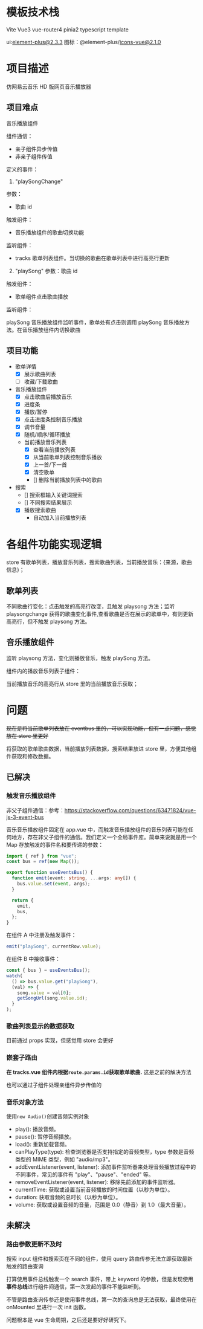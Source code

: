 # 模板技术栈

Vite Vue3 vue-router4 pinia2 typescript template

ui:element-plus@2.3.3
图标：@element-plus/icons-vue@2.1.0

# 项目描述

仿网易云音乐 HD 版网页音乐播放器

## 项目难点

音乐播放组件

组件通信：

- 亲子组件异步传值
- 非亲子组件传值

定义的事件：

1. "playSongChange"

参数：

- 歌曲 id

触发组件：

- 音乐播放组件的歌曲切换功能

监听组件：

- tracks 歌单列表组件。当切换的歌曲在歌单列表中进行高亮行更新

2. "playSong"
   参数：歌曲 id

触发组件：

- 歌单组件点击歌曲播放

监听组件：

playSong 音乐播放组件监听事件，歌单处有点击则调用 playSong 音乐播放方法。在音乐播放组件内切换歌曲

## 项目功能

- 歌单详情
  - [x] 展示歌曲列表
  - [ ] 收藏/下载歌曲
- 音乐播放组件
  - [x] 点击歌曲后播放音乐
  - [x] 进度条
  - [x] 播放/暂停
  - [x] 点击进度条控制音乐播放
  - [x] 调节音量
  - [x] 随机/顺序/循环播放
  - 当前播放音乐列表
    - [x] 查看当前播放列表
    - [x] 从当前歌单列表控制音乐播放
    - [x] 上一首/下一首
    - [x] 清空歌单
    - [] 删除当前播放列表中的歌曲
- 搜索
  - [] 搜索框输入关键词搜索
  - [] 不同搜索结果展示
  - [x] 播放搜索歌曲
    - 自动加入当前播放列表

# 各组件功能实现逻辑

store 有歌单列表，播放音乐列表，搜索歌曲列表，当前播放音乐：{来源，歌曲信息}；

## 歌单列表

不同歌曲行变化：点击触发的高亮行改变，且触发 playsong 方法；监听 playsongchange 获得的歌曲变化事件,查看歌曲是否在展示的歌单中，有则更新高亮行，但不触发 playsong 方法。

## 音乐播放组件

监听 playsong 方法，变化则播放音乐，触发 playSong 方法。

组件内的播放音乐列表子组件：

当前播放音乐的高亮行从 store 里的当前播放音乐获取；

# 问题

~~现在是将当前歌单列表放在 eventbus 里的，可以实现功能，但有一点问题，感觉放在 store 里更好~~

将获取的歌单歌曲数据，当前播放列表数据，搜索结果放进 store 里，方便其他组件获取和修改数据。

## 已解决

### 触发音乐播放组件

非父子组件通信：参考：https://stackoverflow.com/questions/63471824/vue-js-3-event-bus

音乐音乐播放组件固定在 app.vue 中，而触发音乐播放组件的音乐列表可能在任何地方，存在非父子组件的通信。我们定义一个全局事件库。简单来说就是用一个 Map 存放触发的事件名和要传递的参数：

```typescript
import { ref } from "vue";
const bus = ref(new Map());

export function useEventsBus() {
  function emit(event: string, ...args: any[]) {
    bus.value.set(event, args);
  }

  return {
    emit,
    bus,
  };
}
```

在组件 A 中注册及触发事件：

```typescript
emit("playSong", currentRow.value);
```

在组件 B 中接收事件：

```typescript
const { bus } = useEventsBus();
watch(
  () => bus.value.get("playSong"),
  (val) => {
    song.value = val[0];
    getSongUrl(song.value.id);
  }
);
```

### 歌曲列表显示的数据获取

目前通过 props 实现，但感觉用 store 会更好

### 嵌套子路由

**在 tracks.vue 组件内根据`route.params.id`获取歌单歌曲.** 这是之前的解决方法

也可以通过子组件处理亲组件异步传值的

### 音乐对象方法

使用`new Audio()`创建音频实例对象

- play(): 播放音频。
- pause(): 暂停音频播放。
- load(): 重新加载音频。
- canPlayType(type): 检查浏览器是否支持指定的音频类型，type 参数是音频类型的 MIME 类型，例如 "audio/mp3"。
- addEventListener(event, listener): 添加事件监听器来处理音频播放过程中的不同事件，常见的事件有 "play"、"pause"、"ended" 等。
- removeEventListener(event, listener): 移除先前添加的事件监听器。
- currentTime: 获取或设置当前音频播放的时间位置（以秒为单位）。
- duration: 获取音频的总时长（以秒为单位）。
- volume: 获取或设置音频的音量，范围是 0.0（静音）到 1.0（最大音量）。

## 未解决

### 路由参数更新不及时

搜索 input 组件和搜索页在不同的组件，使用 query 路由传参无法立即获取最新触发的路由查询

打算使用事件总线触发一个 search 事件，带上 keyword 的参数，但是发现使用**事件总线**进行组件间通信，第一次发起的事件不能监听到。

不管是路由查询传参还是使用事件总线，第一次的查询总是无法获取，最终使用在 onMounted 里进行一次 init 函数。

问题根本是 vue 生命周期，之后还是要好好研究下。
